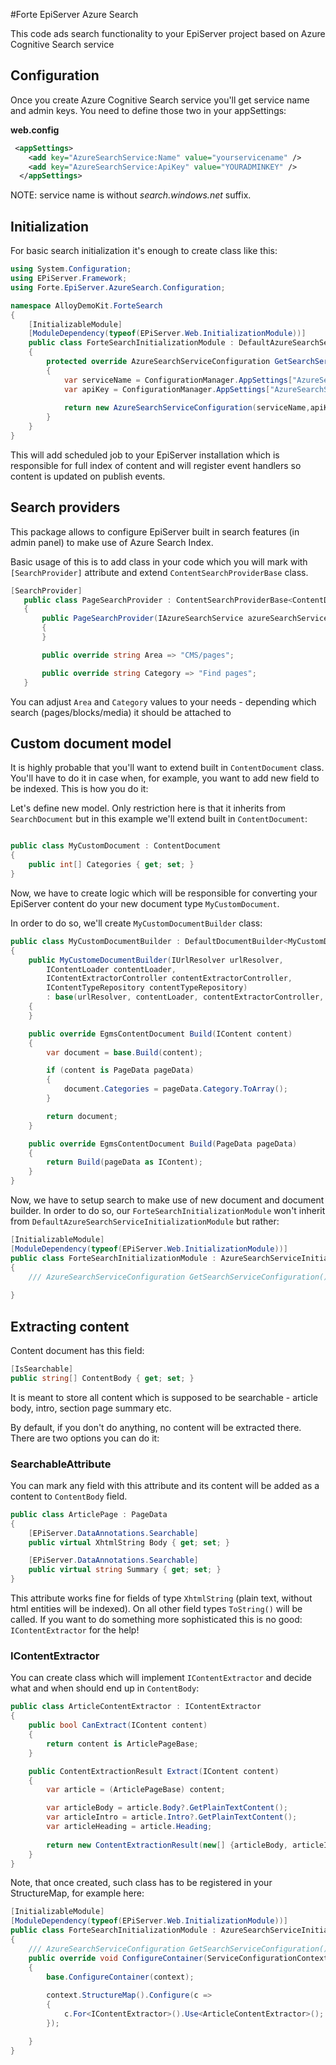 #Forte EpiServer Azure Search

This code ads search functionality to your EpiServer project based on Azure Cognitive Search service

## Configuration

Once you create Azure Cognitive Search service you'll get service name and admin keys. 
You need to define those two in your appSettings:

**web.config**

```xml
 <appSettings>
    <add key="AzureSearchService:Name" value="yourservicename" />
    <add key="AzureSearchService:ApiKey" value="YOURADMINKEY" />
  </appSettings>
``` 

NOTE: service name is without _search.windows.net_ suffix.

## Initialization

For basic search initialization it's enough to create class like this:

```c#
using System.Configuration;
using EPiServer.Framework;
using Forte.EpiServer.AzureSearch.Configuration;

namespace AlloyDemoKit.ForteSearch
{
    [InitializableModule]
    [ModuleDependency(typeof(EPiServer.Web.InitializationModule))]
    public class ForteSearchInitializationModule : DefaultAzureSearchServiceInitializationModule
    {
        protected override AzureSearchServiceConfiguration GetSearchServiceConfiguration()
        {
            var serviceName = ConfigurationManager.AppSettings["AzureSearchService:Name"];
            var apiKey = ConfigurationManager.AppSettings["AzureSearchService:ApiKey"];
            
            return new AzureSearchServiceConfiguration(serviceName,apiKey);
        }
    }
}
```

This will add scheduled job to your EpiServer installation which is responsible for full index of content 
and will register event handlers so content is updated on publish events. 

## Search providers

 This package allows to configure EpiServer built in search features (in admin panel) to make use of Azure Search Index. 
 
 Basic usage of this is to add class in your code which you will mark with `[SearchProvider]` attribute and extend `ContentSearchProviderBase` class.
 
 ```c#
[SearchProvider]
    public class PageSearchProvider : ContentSearchProviderBase<ContentDocument>
    {
        public PageSearchProvider(IAzureSearchService azureSearchService, IContentLanguageAccessor contentLanguageAccessor) : base(azureSearchService, contentLanguageAccessor)
        {
        }

        public override string Area => "CMS/pages";

        public override string Category => "Find pages";
    }
```

You can adjust `Area` and `Category` values to your needs - depending which search (pages/blocks/media) it should be attached to 
## Custom document model

It is highly probable that you'll want to extend built in `ContentDocument` class. You'll have to do it in case when, for example, you want to add new field to be indexed. This is how you do it:

Let's define new model. Only restriction here is that it inherits from `SearchDocument` but in this example we'll extend built in `ContentDocument`:

```c#

public class MyCustomDocument : ContentDocument
{
    public int[] Categories { get; set; }
}
```

Now, we have to create logic which will be responsible for converting your EpiServer content do your new document type `MyCustomDocument`. 

In order to do so, we'll create `MyCustomDocumentBuilder` class:

```c#
public class MyCustomDocumentBuilder : DefaultDocumentBuilder<MyCustomDocument>
{
    public MyCustomeDocumentBuilder(IUrlResolver urlResolver, 
        IContentLoader contentLoader, 
        IContentExtractorController contentExtractorController,
        IContentTypeRepository contentTypeRepository)
        : base(urlResolver, contentLoader, contentExtractorController, contentTypeRepository)
    {
    }

    public override EgmsContentDocument Build(IContent content)
    {
        var document = base.Build(content);

        if (content is PageData pageData)
        {
            document.Categories = pageData.Category.ToArray();
        }

        return document;
    }

    public override EgmsContentDocument Build(PageData pageData)
    {
        return Build(pageData as IContent);
    }
}
``` 

Now, we have to setup search to make use of new document and document builder. In order to do so, our `ForteSearchInitializationModule` won't inherit from `DefaultAzureSearchServiceInitializationModule` but rather:

```c#
[InitializableModule]
[ModuleDependency(typeof(EPiServer.Web.InitializationModule))]
public class ForteSearchInitializationModule : AzureSearchServiceInitializationModule<MyCustomDocument, MyCustomDocumentBuilder>
{
    /// AzureSearchServiceConfiguration GetSearchServiceConfiguration() goes here as before
 
}
```

## Extracting content

Content document has this field:

```c#
[IsSearchable]
public string[] ContentBody { get; set; }
```

It is meant to store all content which is supposed to be searchable - article body, intro, section page summary etc.

By default, if you don't do anything, no content will be extracted there. There are two options you can do it:

### SearchableAttribute

You can mark any field with this attribute and its content will be added as a content to `ContentBody` field.

```c#
public class ArticlePage : PageData
{
    [EPiServer.DataAnnotations.Searchable]
    public virtual XhtmlString Body { get; set; }

    [EPiServer.DataAnnotations.Searchable]
    public virtual string Summary { get; set; }
}
```

This attribute works fine for fields of type `XhtmlString` (plain text, without html entities will be indexed). On all other field types `ToString()` will be called. If you want to do something more sophisticated this is no good: `IContentExtractor` for the help!

### IContentExtractor

You can create class which will implement `IContentExtractor` and decide what and when should end up in `ContentBody`:

```c#
public class ArticleContentExtractor : IContentExtractor
{
    public bool CanExtract(IContent content)
    {
        return content is ArticlePageBase;
    }

    public ContentExtractionResult Extract(IContent content)
    {
        var article = (ArticlePageBase) content;

        var articleBody = article.Body?.GetPlainTextContent();
        var articleIntro = article.Intro?.GetPlainTextContent();
        var articleHeading = article.Heading;
        
        return new ContentExtractionResult(new[] {articleBody, articleIntro, articleHeading}, null);
    }
}
```

Note, that once created, such class has to be registered in your StructureMap, for example here:

```c#
[InitializableModule]
[ModuleDependency(typeof(EPiServer.Web.InitializationModule))]
public class ForteSearchInitializationModule : AzureSearchServiceInitializationModule<MyCustomDocument, MyCustomDocumentBuilder>
{
    /// AzureSearchServiceConfiguration GetSearchServiceConfiguration() goes here as before
    public override void ConfigureContainer(ServiceConfigurationContext context)
    {
        base.ConfigureContainer(context);
         
        context.StructureMap().Configure(c =>
        {
            c.For<IContentExtractor>().Use<ArticleContentExtractor>();
        });

    }
}
```
